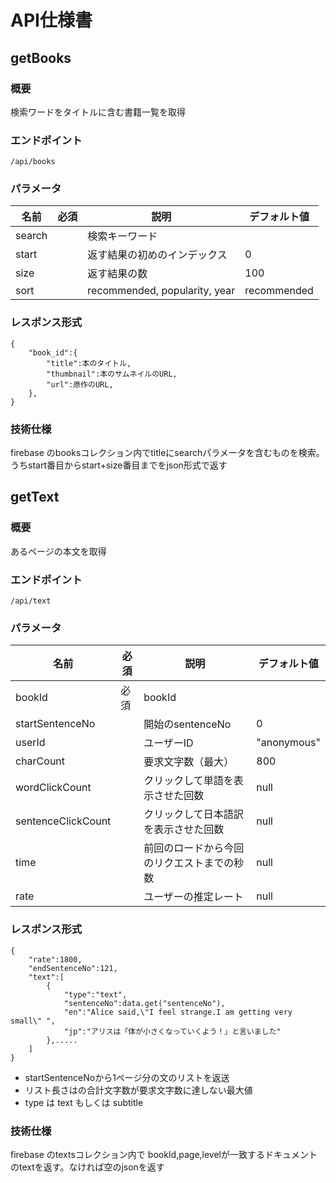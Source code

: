 # API仕様書

## getBooks
### 概要
検索ワードをタイトルに含む書籍一覧を取得
### エンドポイント
```
/api/books
```
### パラメータ
| 名前 | 必須 | 説明 |デフォルト値|
|------|------|------|------------|
|search|      | 検索キーワード||
|start |      | 返す結果の初めのインデックス|0|
|size  |      | 返す結果の数 |100|
|sort  |      | recommended, popularity, year |recommended|
### レスポンス形式
```
{
    "book_id":{
        "title":本のタイトル,
        "thumbnail":本のサムネイルのURL,
        "url":原作のURL,
    },
}
```
### 技術仕様
firebase のbooksコレクション内でtitleにsearchパラメータを含むものを検索。うちstart番目からstart+size番目までをjson形式で返す


## getText
### 概要
あるページの本文を取得
### エンドポイント
```
/api/text
```
### パラメータ
| 名前 | 必須 | 説明 |デフォルト値|
|------|------|------|------------|
|bookId| 必須 | bookId||
|startSentenceNo|    | 開始のsentenceNo|0|
|userId|  |ユーザーID|"anonymous"|
|charCount||要求文字数（最大）|800|
|wordClickCount||クリックして単語を表示させた回数|null|
|sentenceClickCount||クリックして日本語訳を表示させた回数|null|
|time||前回のロードから今回のリクエストまでの秒数|null|
|rate||ユーザーの推定レート|null|

### レスポンス形式
```
{
    "rate":1800,
    "endSentenceNo":121,
    "text":[
        {
            "type":"text",
            "sentenceNo":data.get("sentenceNo"),
            "en":"Alice said,\"I feel strange.I am getting very small\" ",
            "jp":"アリスは「体が小さくなっていくよう！」と言いました"
        },.....
    ]
}
```

- startSentenceNoから1ページ分の文のリストを返送
- リスト長さはの合計文字数が要求文字数に達しない最大値
- type は text もしくは subtitle

### 技術仕様
firebase のtextsコレクション内で bookId,page,levelが一致するドキュメントのtextを返す。なければ空のjsonを返す

